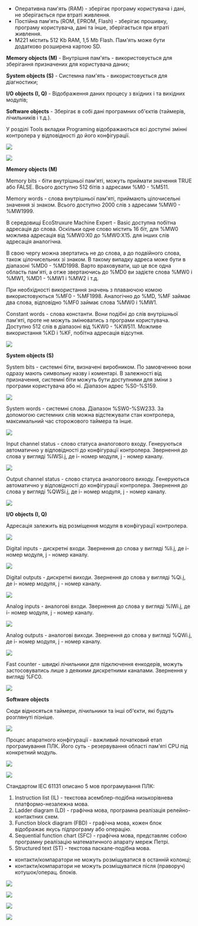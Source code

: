 - Оперативна пам'ять (RAM) - зберігає програму користувача і дані, не зберігається при втраті живлення.
- Постійна пам'ять (ROM, EPROM, Flash) - зберігає прошивку, програму користувача, дані та інше, зберігається при втраті живлення.
- М221 містить 512 Kb RAM, 1,5 Mb Flash. Пам'ять може бути додатково розширена картою SD.



**Memory objects (M)** - Внутрішня пам'ять - використовується для зберігання призначених для користувача даних;

**System objects (S)** - Системна пам'ять - використовується для діагностики;

**I/O objects (I, Q)** - Відображення даних процесу з вхідних і та вихідних модулів;

**Software objects** - Зберігає в собі дані програмних об'єктів (таймерів, лічильників і т.д.).

У розділі Tools  вкладки Programing відображаються всі доступні змінні контролера у відповідності до його конфігурації.

![](media8/8_01.png)

![](media8/8_04.jpg)

**Memory objects (M)**

Memory bits - біти внутрішньої пам'яті, можуть приймати значення TRUE або FALSE. Всього доступно 512 бітів з адресами %M0 - %M511.

Memory words - слова внутрішньої пам'яті, приймають цілочисельні значення зі знаком. Всього доступно 2000 слів з адресами %MW0 - %MW1999. 

В середовищі EcoStruxure Machine Expert - Basic доступна побітна адресація до слова. Оскільки одне слово містить 16 біт, для %MW0 можлива адресація від %MW0:Х0 до %MW0:Х15. для інших слів адресація аналогічна.

В свою чергу можна звертатись не до слова, а до подвійного слова, також  цілочисельних зі знаком. В такому випадку адреса може бути в діапазоні %MD0 - %MD1998. Варто враховувати, що це все одна область пам'яті, а отже звертаючись до %MD0 ви задієте слова %MW0 і %MW1, %MD1 - %MW1 і %MW2 і т.д.

При необхідності використання значень з плаваючою комою використовуються %MF0 - %MF1998. Аналогічно до %MD, %MF займає два слова, відповідно %MF0 займає слова %MW0 і %MW1.

Constant words - слова константи. Вони подібні до слів внутрішньої пам'яті, проте не можуть змінюватись з програми користувача. Доступно 512 слів в діапазоні від %KW0 - %KW511. Можливе використання %KD і %KF, побітна адресація відсутня.

![](media8/8_06.jpg)

**System objects (S)**

System bits - системні біти, визначені виробником. По замовченню вони одразу мають символьну назву і коментарі. В залежності від призначення, системні біти можуть бути доступними для зміни з програми користувача або ні. Діапазон адрес %S0-%S159.

![](media8/8_02.png)

System words - системні слова. Діапазон %SW0-%SW233. За допомогою системних слів можна відстежувати стан контролера, максимальний час сторожового таймера та інше. 

![](media8/8_03.png)

Input channel status - слово статуса аналогового входу. Генеруються автоматично у відповідності до конфігурації контролера. Звернення до слова у вигляді %IWSi.j, де i- номер модуля, j - номер каналу.

![](media8/8_04.png)

Output channel status - слово статуса аналогового виходу. Генеруються автоматично у відповідності до конфігурації контролера. Звернення до слова у вигляді %QWSi.j, де i- номер модуля, j - номер каналу.

![](media8/8_05.png)

**I/O objects (I, Q)** 

Адресація залежить від розміщення модуля в конфігурації контролера.

![](media8/8_05.jpg)

Digital inputs - дискретні входи. Звернення до слова у вигляді %Ii.j, де i- номер модуля, j - номер каналу.

![](media8/8_06.png)

Digital outputs - дискретні виходи. Звернення до слова у вигляді %Qi.j, де i- номер модуля, j - номер каналу.

![](media8/8_07.png)

Analog inputs - аналогові входи. Звернення до слова у вигляді %IWi.j, де i- номер модуля, j - номер каналу.

![](media8/8_08.png)

Analog outputs - аналогові виходи. Звернення до слова у вигляді %QWi.j, де i- номер модуля, j - номер каналу.

![](media8/8_09.png)

Fast counter - швидкі лічильники для підключення енкодерів,  можуть застосовуватись лише з деякими дискретними каналами. Звернення у вигляді %FC0.

![](media8/8_10.png)

**Software objects**

Сюди відносяться таймери, лічильники та інші об'єкти, які будуть розглянуті пізніше.



![](media8/8_07.jpg)



Процес апаратного конфігурації - важливий початковий етап програмування ПЛК. Його суть - резервування області пам'яті CPU під конкретний модуль.

![](media8/8_10.jpg)

![](media8/8_11.jpg)



Стандартом IEC 61131 описано 5 мов програмування ПЛК:

1. Instruction list (IL) - текстова асемблер-подібна низькорівнева платформо-незалежна мова.
2. Ladder diagram (LD) - графічна мова, програмна реалізація релейно-контактних схем.
3. Function block diagram (FBD) - графічна мова, кожен блок відображає якусь підпрограму або операцію.
4. Sequential function chart (SFC) - графічна мова, представляє собою програмну реалізацію математичного апарату мереж Петрі.
5. Structured text (ST) - текстова паскале-подібна мова.



- контакти/компаратори не можуть розміщуватися в останній колонці;
- контакти/компаратори не можуть розміщуватися після (праворуч) котушок/операц. блоків.

![](media8/8_13_1.jpg)

![](media8/8_13_2.jpg)

![](media8/8_14.jpg)

![](media8/8_15.jpg)